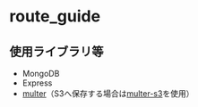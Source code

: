 # route_guide
## 使用ライブラリ等
- MongoDB
- Express
- <a href="https://github.com/expressjs/multer">multer</a>（S3へ保存する場合は<a href="https://www.npmjs.com/package/multer-s3">multer-s3</a>を使用）
